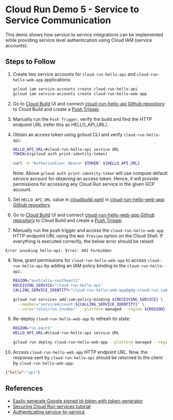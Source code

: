 # Cloud Run Demo 5 - Service to Service Communication

This demo shows how service to service integrations can be implemented while providing service level authentication using Cloud IAM (service accounts).

## Steps to Follow

1. Create two service accounts for `cloud-run-hello-api` and `cloud-run-hello-web-app` applications:

   ```bash
   gcloud iam service-accounts create cloud-run-hello-api
   gcloud iam service-accounts create cloud-run-hello-web-app
   ```

2. Go to [Cloud Build](https://console.cloud.google.com/cloud-build/) UI and connect [cloud-run-hello-api Github repository](https://github.com/imesh/cloud-run-hello-api) to Cloud Build and create a [Push Trigger](https://console.cloud.google.com/cloud-build/triggers).

3. Manually run the `Push Trigger`, verify the build and find the HTTP endpoint URL (refer this as HELLO_API_URL).

4. Obtain an access token using gcloud CLI and verify `cloud-run-hello-api`:

   ```bash
   HELLO_API_URL=#cloud-run-hello-api service URL
   TOKEN=$(gcloud auth print-identity-token)

   curl -H "Authorization: Bearer $TOKEN" ${HELLO_API_URL}
   ```

   Note: Above `gcloud auth print-identity-token` will use compute default service account for obtaining an access token. Hence, it will provide permissions for accessing any Cloud Run service in the given GCP account.

5. Set `HELLO_API_URL` value in [cloudbuild.yaml](https://github.com/imesh/cloud-run-hello-web-app/blob/master/cloudbuild.yaml) in [cloud-run-hello-web-app Github repository](https://github.com/imesh/cloud-run-hello-web-app).

6. Go to [Cloud Build](https://console.cloud.google.com/cloud-build/) UI and connect [cloud-run-hello-web-app Github repository](https://github.com/imesh/cloud-run-hello-web-app) to Cloud Build and create a [Push Trigger](https://console.cloud.google.com/cloud-build/triggers).

7. Manually run the push trigger and access the `cloud-run-hello-web-app` HTTP endpoint URL using the `Web Preview` option on the Cloud Shell. If everything is executed correctly, the below error should be raised:

  ```
  Error invoking hello-api: Error: 403 Forbidden
  ```

8. Now, grant permissions for `cloud-run-hello-web-app` to access `cloud-run-hello-api` by adding an IAM policy binding to the `cloud-run-hello-api`:

   ```bash
   REGION="australia-southeast1"
   RECEIVING_SERVICE="cloud-run-hello-api"
   CALLING_SERVICE_IDENTITY="cloud-run-hello-web-app@gdg-cloud-run.iam.gserviceaccount.com"

   gcloud run services add-iam-policy-binding ${RECEIVING_SERVICE} \
     --member="serviceAccount:${CALLING_SERVICE_IDENTITY}" \
     --role='roles/run.invoker' --platform managed --region ${REGION}
   ```

9. Re-deploy `cloud-run-hello-web-app` to refresh its state:

   ```bash
   REGION="us-east1"
   HELLO_API_URL=#cloud-run-hello-api service URL

   gcloud run deploy cloud-run-hello-web-app --platform managed --region ${REGION} --image gcr.io/gdg-cloud-run/cloud-run-hello-web-app:latest --set-env-vars HELLO_API_URL=${HELLO_API_URL} --service-account cloud-run-hello-web-app --allow-unauthenticated
   ```

10. Access `cloud-run-hello-web-app` HTTP endpoint URL. Now, the response sent by `cloud-run-hello-api` should be returned to the client by `cloud-run-hello-web-app`:

   ```json
   {"hello":"api"}
   ```

## References

- [Easily generate Google signed id-token with token-generator](https://medium.com/google-cloud/easily-generate-google-signed-id-token-with-token-generator-d25b7e235f2e)
- [Securing Cloud Run services tutorial](https://cloud.google.com/run/docs/tutorials/secure-services)
- [Authenticating service-to-service](https://cloud.google.com/run/docs/authenticating/service-to-service)

